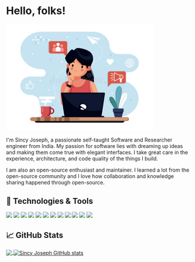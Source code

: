 
# Hello, folks! 

<img src="https://github.com/sincyjoseph/sincyjoseph/blob/main/me2.jpg" alt="centered image" width="400px" >

I'm Sincy Joseph, a passionate self-taught Software and Researcher engineer from India. My passion for software lies with dreaming up ideas and making them come true with elegant interfaces. I take great care in the experience, architecture, and code quality of the things I build.

I am also an open-source enthusiast and maintainer. I learned a lot from the open-source community and I love how collaboration and knowledge sharing happened through open-source.

<!-- - 🔭 I’m currently working on ...
- 🌱 I’m currently learning ...
- 👯 I’m looking to collaborate on ...
- 🤔 I’m looking for help with ...
- 💬 Ask me about ...
- 📫 How to reach me: ...
- 😄 Pronouns: ...
- ⚡ Fun fact: ... -->

## 🔧 Technologies & Tools
![](https://img.shields.io/badge/Editor-IntelliJ_IDEA-informational?style=flat&logo=intellij-idea&logoColor=white&color=2bbc8a)
![](https://img.shields.io/badge/ProgrammingLanguages-Python,Java,Python,C,CPP,Solidity-informational?style=flat&logo=python&logoColor=white&color=2bbc8a)
![](https://img.shields.io/badge/WebTechnologies-HTML,CSS,JavaScript,Wordpress-informational?style=flat&logo=javascript&logoColor=white&color=2bbc8a)
![](https://img.shields.io/badge/Databases-MySQL-informational?style=flat&logo=go&logoColor=white&color=2bbc8a)
![](https://img.shields.io/badge/Blockchain-EthereumBlockchain,Metamask,Ganache,Geth,Web3js,RemixIDE,HyperledgerFabric,TruffleSuite-informational?style=flat&logo=cmake&logoColor=white&color=2bbc8a)
![](https://img.shields.io/badge/PerformanceTesting-ApacheJMeter-informational?style=flat&logo=cmake&logoColor=white&color=2bbc8a)
![](https://img.shields.io/badge/UITesting-SeleniumJavaFramework,KatalonStudio-informational?style=flat&logo=vue.js&logoColor=white&color=2bbc8a)
![](https://img.shields.io/badge/VersionControlSystems-Git,Github,Gitlab-informational?style=flat&logo=gnu-bash&logoColor=white&color=2bbc8a)
![](https://img.shields.io/badge/Tools-PostgreSQL-informational?style=flat&logo=postgresql&logoColor=white&color=2bbc8a)
![](https://img.shields.io/badge/CI/CDTool-Docker-informational?style=flat&logo=docker&logoColor=white&color=2bbc8a)
![](https://img.shields.io/badge/Tools-Kubernetes-informational?style=flat&logo=kubernetes&logoColor=white&color=2bbc8a)
![](https://img.shields.io/badge/CloudServices-AWS,Azure,GCP-informational?style=flat&logo=digitalocean&logoColor=white&color=2bbc8a)


## &#x1f4c8; GitHub Stats

<a href="https://github.com/MartinHeinz/MartinHeinz">
  <img align="center" src="https://github-readme-stats.vercel.app/api/top-langs/?username=sincyjoseph&hide=java,html,tex&title_color=ffffff&text_color=c9cacc&icon_color=2bbc8a&bg_color=1d1f21&langs_count=20&layout=compact" />
</a>
<a href="https://github.com/MartinHeinz/MartinHeinz">
  <img align="center" src="https://github-readme-stats.vercel.app/api?username=sincyjoseph&show_icons=true&line_height=27&count_private=true&title_color=ffffff&text_color=c9cacc&icon_color=2bbc8a&bg_color=1d1f21" alt="Sincy Joseph GitHub stats" />
</a>


